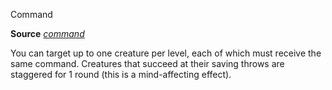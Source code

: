 Command

**Source** [_command_](/pathfinderRPG/prd/spells/command.html#_command)

You can target up to one creature per level, each of which must receive the same command. Creatures that succeed at their saving throws are staggered for 1 round (this is a mind-affecting effect).

